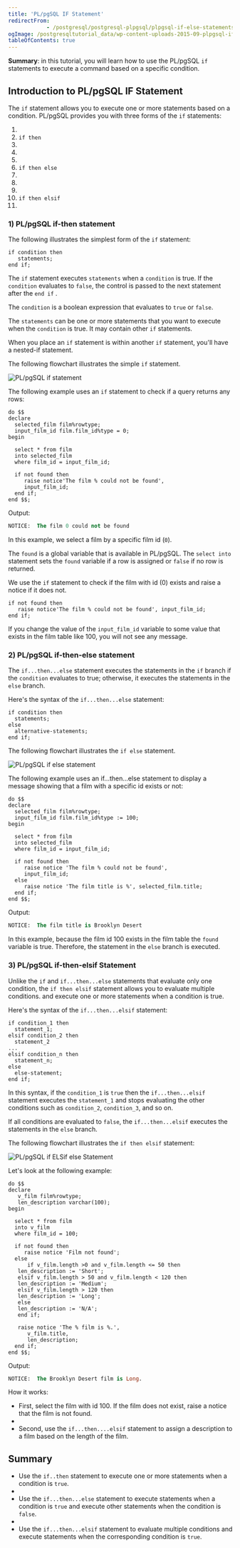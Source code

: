 ```yaml
---
title: 'PL/pgSQL IF Statement'
redirectFrom: 
            - /postgresql/postgresql-plpgsql/plpgsql-if-else-statements
ogImage: /postgresqltutorial_data/wp-content-uploads-2015-09-plpgsql-if-statement.png
tableOfContents: true
---
```



**Summary**: in this tutorial, you will learn how to use the PL/pgSQL `if` statements to execute a command based on a specific condition.

## Introduction to PL/pgSQL IF Statement

The `if` statement allows you to execute one or more statements based on a condition. PL/pgSQL provides you with three forms of the `if` statements:

1.
2. `if then`
3.
4.
5.
6. `if then else`
7.
8.
9.
10. `if then elsif`
11.

### 1) PL/pgSQL if-then statement

The following illustrates the simplest form of the `if` statement:

```
if condition then
   statements;
end if;
```

The `if` statement executes `statements` when a `condition` is true. If the `condition` evaluates to `false`, the control is passed to the next statement after the `end if` .

The `condition` is a boolean expression that evaluates to `true` or `false`.

The `statements` can be one or more statements that you want to execute when the `condition` is true. It may contain other `if` statements.

When you place an `if` statement is within another `if` statement, you'll have a nested-if statement.

The following flowchart illustrates the simple `if` statement.

![PL/pgSQL if statement](/postgresqltutorial_data/wp-content-uploads-2015-09-plpgsql-if-statement.png)

The following example uses an `if` statement to check if a query returns any rows:

```
do $$
declare
  selected_film film%rowtype;
  input_film_id film.film_id%type = 0;
begin

  select * from film
  into selected_film
  where film_id = input_film_id;

  if not found then
     raise notice'The film % could not be found',
     input_film_id;
  end if;
end $$;
```

Output:

```sql
NOTICE:  The film 0 could not be found
```

In this example, we select a film by a specific film id (`0`).

The `found` is a global variable that is available in PL/pgSQL. The `select into` statement sets the `found` variable if a row is assigned or `false` if no row is returned.

We use the `if` statement to check if the film with id (0) exists and raise a notice if it does not.

```
if not found then
   raise notice'The film % could not be found', input_film_id;
end if;
```

If you change the value of the `input_film_id` variable to some value that exists in the film table like 100, you will not see any message.

### 2) PL/pgSQL if-then-else statement

The `if...then...else` statement executes the statements in the `if` branch if the `condition` evaluates to true; otherwise, it executes the statements in the `else` branch.

Here's the syntax of the `if...then...else` statement:

```
if condition then
  statements;
else
  alternative-statements;
end if;
```

The following flowchart illustrates the `if else` statement.

![PL/pgSQL if else statement](/postgresqltutorial_data/wp-content-uploads-2015-09-plpgsql-if-else-statement.png)

The following example uses an if...then...else statement to display a message showing that a film with a specific id exists or not:

```
do $$
declare
  selected_film film%rowtype;
  input_film_id film.film_id%type := 100;
begin

  select * from film
  into selected_film
  where film_id = input_film_id;

  if not found then
     raise notice 'The film % could not be found',
     input_film_id;
  else
     raise notice 'The film title is %', selected_film.title;
  end if;
end $$;
```

Output:

```sql
NOTICE:  The film title is Brooklyn Desert
```

In this example, because the film id 100 exists in the film table the `found` variable is true. Therefore, the statement in the `else` branch is executed.

### 3) PL/pgSQL if-then-elsif Statement

Unlike the `if` and `if...then...else` statements that evaluate only one condition, the `if then elsif` statement allows you to evaluate multiple conditions. and execute one or more statements when a condition is true.

Here's the syntax of the `if...then...elsif` statement:

```
if condition_1 then
  statement_1;
elsif condition_2 then
  statement_2
...
elsif condition_n then
  statement_n;
else
  else-statement;
end if;
```

In this syntax, if the `condition_1` is `true` then the `if...then...elsif` statement executes the `statement_1` and stops evaluating the other conditions such as `condition_2`, `condition_3`, and so on.

If all conditions are evaluated to `false`, the `if...then...elsif` executes the statements in the `else` branch.

The following flowchart illustrates the `if then elsif` statement:

![PL/pgSQL if ELSif else Statement](/postgresqltutorial_data/wp-content-uploads-2015-09-if-elsif-else-statement.png)

Let's look at the following example:

```
do $$
declare
   v_film film%rowtype;
   len_description varchar(100);
begin

  select * from film
  into v_film
  where film_id = 100;

  if not found then
     raise notice 'Film not found';
  else
      if v_film.length >0 and v_film.length <= 50 then
   len_description := 'Short';
   elsif v_film.length > 50 and v_film.length < 120 then
   len_description := 'Medium';
   elsif v_film.length > 120 then
   len_description := 'Long';
   else
   len_description := 'N/A';
   end if;

   raise notice 'The % film is %.',
      v_film.title,
      len_description;
  end if;
end $$;
```

Output:

```sql
NOTICE:  The Brooklyn Desert film is Long.
```

How it works:

- First, select the film with id 100. If the film does not exist, raise a notice that the film is not found.
-
- Second, use the `if...then....elsif` statement to assign a description to a film based on the length of the film.

## Summary

- Use the `if..then` statement to execute one or more statements when a condition is `true`.
-
- Use the `if...then...else` statement to execute statements when a condition is `true` and execute other statements when the condition is `false`.
-
- Use the `if...then...elsif` statement to evaluate multiple conditions and execute statements when the corresponding condition is `true`.
